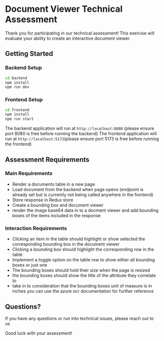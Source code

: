 # Document Viewer Technical Assessment

Thank you for participating in our technical assessment! This exercise will evaluate your ability to create an interactive document viewer.

## Getting Started

### Backend Setup

```bash
cd backend
npm install
npm run dev
```

### Frontend Setup

```bash
cd frontend
npm install
npm run start
```

The backend application will run at `http://localhost:8080` (please ensure port 8080 is free before running the backend)
The frontend application will run at `http://localhost:5173`(please ensure port 5173 is free before running the frontend)

## Assessment Requirements

### Main Requirements

- Render a documents table in a new page
- Load document from the backend when page opens (endpoint is already set but is currently not being called anywhere in the frontend)
- Store response in Redux store
- Create a bounding box and document viewer
- render the image base64 data in to a docment viewer and add bounding boxes of the items included in the response

### Interaction Requirements

- Clicking an item in the table should highlight or show selected the corresponding bounding box in the document viewer
- Clicking a bounding box should highlight the corresponding row in the table
- Implement a toggle option on the table row to show either all bounding boxes or just one
- The bounding boxes should hold their size when the page is resized
- the bounding boxes should show the title of the attribute they correlate to
- take in to consideration that the bounding boxes unit of measure is in inches you can use the azure ocr documentation for further reference

## Questions?

If you have any questions or run into technical issues, please reach out to us

Good luck with your assessment!
